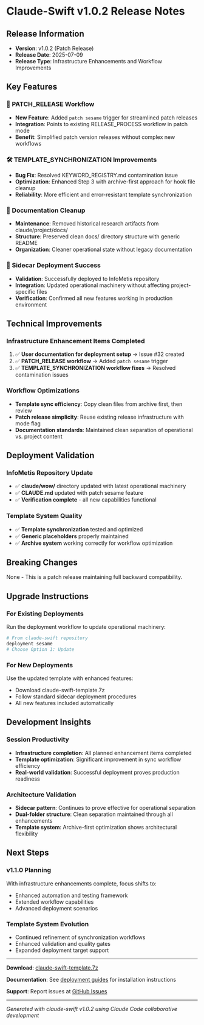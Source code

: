 # Claude-Swift v1.0.2 Release Notes

## Release Information
- **Version**: v1.0.2 (Patch Release)
- **Release Date**: 2025-07-09
- **Release Type**: Infrastructure Enhancements and Workflow Improvements

## Key Features

### 🔧 PATCH_RELEASE Workflow
- **New Feature**: Added `patch sesame` trigger for streamlined patch releases
- **Integration**: Points to existing RELEASE_PROCESS workflow in patch mode
- **Benefit**: Simplified patch version releases without complex new workflows

### 🛠️ TEMPLATE_SYNCHRONIZATION Improvements
- **Bug Fix**: Resolved KEYWORD_REGISTRY.md contamination issue
- **Optimization**: Enhanced Step 3 with archive-first approach for hook file cleanup
- **Reliability**: More efficient and error-resistant template synchronization

### 🧹 Documentation Cleanup
- **Maintenance**: Removed historical research artifacts from claude/project/docs/
- **Structure**: Preserved clean docs/ directory structure with generic README
- **Organization**: Cleaner operational state without legacy documentation

### 🚀 Sidecar Deployment Success
- **Validation**: Successfully deployed to InfoMetis repository
- **Integration**: Updated operational machinery without affecting project-specific files
- **Verification**: Confirmed all new features working in production environment

## Technical Improvements

### Infrastructure Enhancement Items Completed
1. ✅ **User documentation for deployment setup** → Issue #32 created
2. ✅ **PATCH_RELEASE workflow** → Added `patch sesame` trigger
3. ✅ **TEMPLATE_SYNCHRONIZATION workflow fixes** → Resolved contamination issues

### Workflow Optimizations
- **Template sync efficiency**: Copy clean files from archive first, then review
- **Patch release simplicity**: Reuse existing release infrastructure with mode flag
- **Documentation standards**: Maintained clean separation of operational vs. project content

## Deployment Validation

### InfoMetis Repository Update
- ✅ **claude/wow/** directory updated with latest operational machinery
- ✅ **CLAUDE.md** updated with patch sesame feature
- ✅ **Verification complete** - all new capabilities functional

### Template System Quality
- ✅ **Template synchronization** tested and optimized
- ✅ **Generic placeholders** properly maintained
- ✅ **Archive system** working correctly for workflow optimization

## Breaking Changes
None - This is a patch release maintaining full backward compatibility.

## Upgrade Instructions

### For Existing Deployments
Run the deployment workflow to update operational machinery:
```bash
# From claude-swift repository
deployment sesame
# Choose Option 1: Update
```

### For New Deployments
Use the updated template with enhanced features:
- Download claude-swift-template.7z
- Follow standard sidecar deployment procedures
- All new features included automatically

## Development Insights

### Session Productivity
- **Infrastructure completion**: All planned enhancement items completed
- **Template optimization**: Significant improvement in sync workflow efficiency  
- **Real-world validation**: Successful deployment proves production readiness

### Architecture Validation
- **Sidecar pattern**: Continues to prove effective for operational separation
- **Dual-folder structure**: Clean separation maintained through all enhancements
- **Template system**: Archive-first optimization shows architectural flexibility

## Next Steps

### v1.1.0 Planning
With infrastructure enhancements complete, focus shifts to:
- Enhanced automation and testing framework
- Extended workflow capabilities
- Advanced deployment scenarios

### Template System Evolution
- Continued refinement of synchronization workflows
- Enhanced validation and quality gates
- Expanded deployment target support

---

**Download**: [claude-swift-template.7z](https://github.com/SPlectrum/claude-swift/releases/tag/v1.0.2)

**Documentation**: See [deployment guides](./docs/deployment/) for installation instructions

**Support**: Report issues at [GitHub Issues](https://github.com/SPlectrum/claude-swift/issues)

---

*Generated with claude-swift v1.0.2 using Claude Code collaborative development*